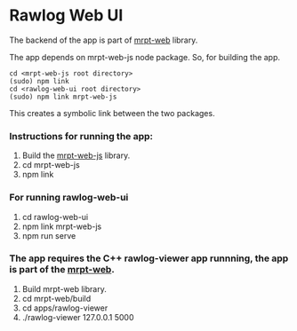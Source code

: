 # Rawlog Web UI

The backend of the app is part of [mrpt-web](https://github.com/rachit173/mrpt-web/tree/dev-rpc-pubsub) library.

The app depends on mrpt-web-js node package. So, for building the app.

```
cd <mrpt-web-js root directory>
(sudo) npm link
cd <rawlog-web-ui root directory>
(sudo) npm link mrpt-web-js
```

This creates a symbolic link between the two packages.

### Instructions for running the app:
1. Build the [mrpt-web-js](https://github.com/rachit173/mrpt-web-js) library.
2. cd mrpt-web-js
3. npm link<br>
### For running rawlog-web-ui
1. cd rawlog-web-ui
2. npm link mrpt-web-js
3. npm run serve

### The app requires the C++ rawlog-viewer app runnning, the app is part of the [mrpt-web](https://github.com/rachit173/mrpt-web).
1. Build mrpt-web library.
2. cd mrpt-web/build
3. cd apps/rawlog-viewer
4. ./rawlog-viewer 127.0.0.1 5000
